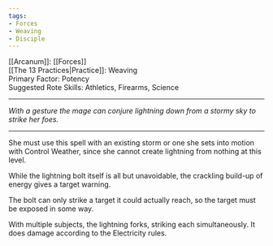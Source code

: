 ```yaml
---
tags:
- Forces
- Weaving
- Disciple
---
```


[[Arcanum]]: [[Forces]]\
[[The 13 Practices|Practice]]: Weaving\
Primary Factor: Potency\
Suggested Rote Skills: Athletics, Firearms, Science

---

_With a gesture the mage can conjure lightning down from a stormy sky to strike her foes._

---

She must use this spell with an existing storm or one she sets into motion with Control Weather, since she cannot create lightning from nothing at this level.

While the lightning bolt itself is all but unavoidable, the crackling build-up of energy gives a target warning.

The bolt can only strike a target it could actually reach, so the target must be exposed in some way.

With multiple subjects, the lightning forks, striking each simultaneously. It does damage according to the Electricity rules.